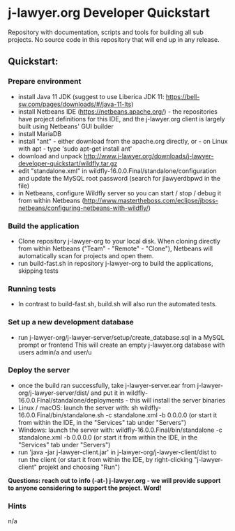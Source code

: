 # j-lawyer.org Developer Quickstart

Repository with documentation, scripts and tools for building all sub projects. No source code in this repository that will end up in any release.

## Quickstart: 
 
### Prepare environment

* install Java 11 JDK (suggest to use Liberica JDK 11: https://bell-sw.com/pages/downloads/#/java-11-lts)
* install Netbeans IDE (https://netbeans.apache.org/) - the repositories have project definitions for this IDE, and the j-lawyer.org client is largely built using Netbeans' GUI builder
* install MariaDB
* install "ant" - either download from the apache.org directly, or - on Linux with apt - type 'sudo apt-get install ant'
* download and unpack http://www.j-lawyer.org/downloads/j-lawyer-developer-quickstart/wildfly.tar.gz
* edit "standalone.xml" in wildfly-16.0.0.Final/standalone/configuration and update the MySQL root password (search for jlawyerdbpwd in the file)
* in Netbeans, configure Wildfly server so you can start / stop / debug it from within Netbeans (http://www.mastertheboss.com/eclipse/jboss-netbeans/configuring-netbeans-with-wildfly/)

### Build the application

* Clone repository j-lawyer-org to your local disk. When cloning directly from within Netbeans ("Team" - "Remote" - "Clone"), Netbeans will automatically scan for projects and open them.
* run build-fast.sh in repository j-lawyer-org to build the applications, skipping tests

### Running tests

* In contrast to build-fast.sh, build.sh will also run the automated tests.

### Set up a new development database

* run j-lawyer-org/j-lawyer-server/setup/create_database.sql in a MySQL prompt or frontend
This will create an empty j-lawyer.org database with users admin/a and user/u

### Deploy the server

* once the build ran successfully, take j-lawyer-server.ear from j-lawyer-org/j-lawyer-server/dist/ and put it in wildfly-16.0.0.Final/standalone/deployments - this will install the server binaries
* Linux / macOS: launch the server with: sh wildfly-16.0.0.Final/bin/standalone.sh -c standalone.xml -b 0.0.0.0 (or start it from within the IDE, in the "Services" tab under "Servers")
* Windows: launch the server with: wildfly-16.0.0.Final/bin/standalone -c standalone.xml -b 0.0.0.0 (or start it from within the IDE, in the "Services" tab under "Servers")
* run 'java -jar j-lawyer-client.jar' in j-lawyer-org/j-lawyer-client/dist to run the client (or start it from within the IDE, by right-clicking "j-lawyer-client" projekt and choosing "Run")

**Questions: reach out to info (-at-) j-lawyer.org - we will provide support to anyone considering to support the project. Word!** 

### Hints

n/a
